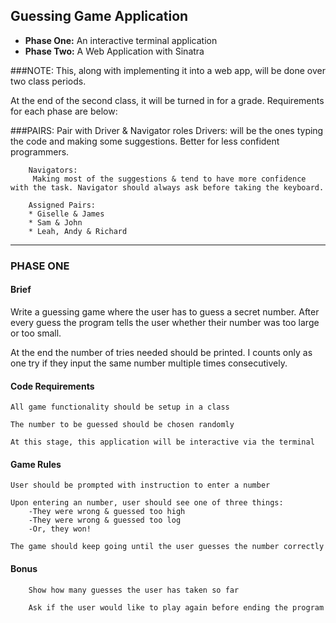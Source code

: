 ## Guessing Game Application

* **Phase One:** An interactive terminal application
* **Phase Two:** A Web Application with Sinatra

###NOTE:
This, along with implementing it into a web app, will be done over two class periods.

At the end of the second class, it will be turned in for a grade. Requirements for each phase are below:

###PAIRS:
	Pair with Driver & Navigator roles 
		Drivers:
		 will be the ones typing the code and making some suggestions. Better for less confident programmers.

		Navigators:
		 Making most of the suggestions & tend to have more confidence with the task. Navigator should always ask before taking the keyboard. 

		Assigned Pairs:
		* Giselle & James
		* Sam & John
		* Leah, Andy & Richard 

***

### PHASE ONE
#### Brief
Write a guessing game where the user has to guess a secret number. After every guess the program tells the user whether their number was too large or too small.

At the end the number of tries needed should be printed. I counts only as one try if they input the same number multiple times consecutively.


#### Code Requirements
	All game functionality should be setup in a class

	The number to be guessed should be chosen randomly

	At this stage, this application will be interactive via the terminal


#### Game Rules
	User should be prompted with instruction to enter a number

	Upon entering an number, user should see one of three things:
		-They were wrong & guessed too high
		-They were wrong & guessed too log
		-Or, they won!

	The game should keep going until the user guesses the number correctly


#### Bonus
		Show how many guesses the user has taken so far

		Ask if the user would like to play again before ending the program
